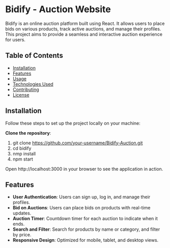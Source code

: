 # Bidify - Auction Website

Bidify is an online auction platform built using React. It allows users to place bids on various products, track active auctions, and manage their profiles. This project aims to provide a seamless and interactive auction experience for users.

## Table of Contents
- [Installation](#installation)
- [Features](#features)
- [Usage](#usage)
- [Technologies Used](#technologies-used)
- [Contributing](#contributing)
- [License](#license)

## Installation

Follow these steps to set up the project locally on your machine:

 **Clone the repository**:

   1. git clone https://github.com/your-username/Bidify-Auction.git
   2. cd bidify
   3. nmp install
   4. npm start
      
Open http://localhost:3000 in your browser to see the application in action.

## Features

- **User Authentication**: Users can sign up, log in, and manage their profiles.
- **Bid on Auctions**: Users can place bids on products with real-time updates.
- **Auction Timer**: Countdown timer for each auction to indicate when it ends.
- **Search and Filter**: Search for products by name or category, and filter by price.
- **Responsive Design**: Optimized for mobile, tablet, and desktop views.

 



